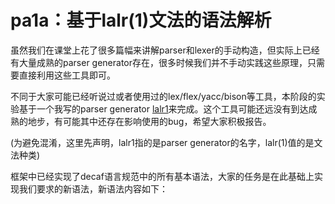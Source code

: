 # pa1a：基于lalr(1)文法的语法解析

虽然我们在课堂上花了很多篇幅来讲解parser和lexer的手动构造，但实际上已经有大量成熟的parser generator存在，很多时候我们并不手动实践这些原理，只需要直接利用这些工具即可。

不同于大家可能已经听说过或者使用过的lex/flex/yacc/bison等工具，本阶段的实验基于一个我写的parser generator [lalr1](https://github.com/MashPlant/lalr1)来完成。这个工具可能还远没有到达成熟的地步，有可能其中还存在影响使用的bug，希望大家积极报告。

(为避免混淆，这里先声明，lalr1指的是parser generator的名字，lalr(1)值的是文法种类)

框架中已经实现了decaf语言规范中的所有基本语法，大家的任务是在此基础上实现我们要求的新语法，新语法内容如下：
